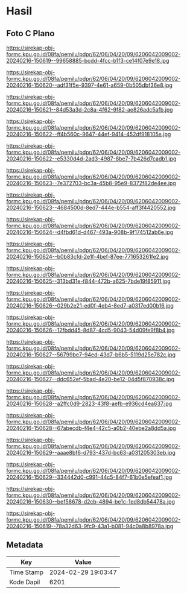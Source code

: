 # Hasil

## Foto C Plano

https://sirekap-obj-formc.kpu.go.id/08fa/pemilu/pdpr/62/06/04/20/09/6206042009002-20240216-150619--99658885-bcdd-4fcc-b1f3-ce14f07e9e18.jpg

https://sirekap-obj-formc.kpu.go.id/08fa/pemilu/pdpr/62/06/04/20/09/6206042009002-20240216-150620--adf31f5e-9397-4e61-a659-0b505dbf36e8.jpg

https://sirekap-obj-formc.kpu.go.id/08fa/pemilu/pdpr/62/06/04/20/09/6206042009002-20240216-150621--84d53a3d-2c8a-4f62-9f82-ae826adc5afb.jpg

https://sirekap-obj-formc.kpu.go.id/08fa/pemilu/pdpr/62/06/04/20/09/6206042009002-20240216-150622--ff4b560c-9647-44ef-9414-452df918105e.jpg

https://sirekap-obj-formc.kpu.go.id/08fa/pemilu/pdpr/62/06/04/20/09/6206042009002-20240216-150622--e5330d4d-2ad3-4987-8be7-7b426d7cadb1.jpg

https://sirekap-obj-formc.kpu.go.id/08fa/pemilu/pdpr/62/06/04/20/09/6206042009002-20240216-150623--7e372703-bc3a-45b8-95e9-8372f82de4ee.jpg

https://sirekap-obj-formc.kpu.go.id/08fa/pemilu/pdpr/62/06/04/20/09/6206042009002-20240216-150623--4684500d-8ed7-444e-b554-aff3f4420552.jpg

https://sirekap-obj-formc.kpu.go.id/08fa/pemilu/pdpr/62/06/04/20/09/6206042009002-20240216-150624--d4fbd61d-d467-493a-908b-9f174512ab6e.jpg

https://sirekap-obj-formc.kpu.go.id/08fa/pemilu/pdpr/62/06/04/20/09/6206042009002-20240216-150624--b0b83cfd-2e1f-4bef-87ee-771653261fe2.jpg

https://sirekap-obj-formc.kpu.go.id/08fa/pemilu/pdpr/62/06/04/20/09/6206042009002-20240216-150625--313bd31e-f844-472b-a625-7bde19f85911.jpg

https://sirekap-obj-formc.kpu.go.id/08fa/pemilu/pdpr/62/06/04/20/09/6206042009002-20240216-150626--029b2e21-ed0f-4eb4-8ed7-a0317ed00b16.jpg

https://sirekap-obj-formc.kpu.go.id/08fa/pemilu/pdpr/62/06/04/20/09/6206042009002-20240216-150626--12fbdd45-8d87-4cd5-9043-54d09fe9f8b4.jpg

https://sirekap-obj-formc.kpu.go.id/08fa/pemilu/pdpr/62/06/04/20/09/6206042009002-20240216-150627--56799be7-94ed-43d7-b6b5-5119d25e782c.jpg

https://sirekap-obj-formc.kpu.go.id/08fa/pemilu/pdpr/62/06/04/20/09/6206042009002-20240216-150627--ddc652ef-5bad-4e20-be12-04d5f870938c.jpg

https://sirekap-obj-formc.kpu.go.id/08fa/pemilu/pdpr/62/06/04/20/09/6206042009002-20240216-150628--a2ffc0d9-2823-43f8-aefb-e936cd4ea637.jpg

https://sirekap-obj-formc.kpu.go.id/08fa/pemilu/pdpr/62/06/04/20/09/6206042009002-20240216-150628--67abecdb-f4e4-42c5-a0b2-40ebe2a8dd5a.jpg

https://sirekap-obj-formc.kpu.go.id/08fa/pemilu/pdpr/62/06/04/20/09/6206042009002-20240216-150629--aaae8bf6-d793-437d-bc63-a031205303eb.jpg

https://sirekap-obj-formc.kpu.go.id/08fa/pemilu/pdpr/62/06/04/20/09/6206042009002-20240216-150629--334442d0-c991-44c5-84f7-61b0e5efeaf1.jpg

https://sirekap-obj-formc.kpu.go.id/08fa/pemilu/pdpr/62/06/04/20/09/6206042009002-20240216-150630--bef58678-d2cb-4894-be1c-1ed8db54478a.jpg

https://sirekap-obj-formc.kpu.go.id/08fa/pemilu/pdpr/62/06/04/20/09/6206042009002-20240216-150619--78a32d63-9fc9-43a1-b081-94c0a8b8978a.jpg


## Metadata

| Key        | Value               |
| ---------- | ------------------- |
| Time Stamp | 2024-02-29 19:03:47 |
| Kode Dapil | 6201                |



